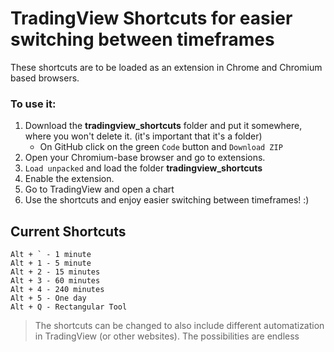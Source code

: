 # TradingView Shortcuts for easier switching between timeframes
These shortcuts are to be loaded as an extension in Chrome and Chromium based browsers.

### To use it:
1. Download the __tradingview_shortcuts__ folder and put it somewhere, where you won't delete it. (it's important that it's a folder)
      * On GitHub click on the green `Code` button and `Download ZIP`
2. Open your Chromium-base browser and go to extensions.
3. `Load unpacked` and load the folder __tradingview_shortcuts__
4. Enable the extension.
5. Go to TradingView and open a chart
6. Use the shortcuts and enjoy easier switching between timeframes! :) 

## Current Shortcuts
```
Alt + ` - 1 minute
Alt + 1 - 5 minute
Alt + 2 - 15 minutes
Alt + 3 - 60 minutes
Alt + 4 - 240 minutes
Alt + 5 - One day
Alt + Q - Rectangular Tool
```

> The shortcuts can be changed to also include different automatization in TradingView (or other websites). The possibilities are endless
